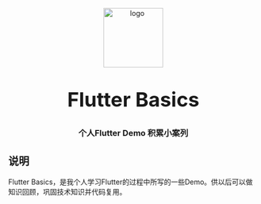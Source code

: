 <!--
 * @Author: 高江华 g598670138@163.com
 * @Date: 2023-09-16 13:43:45
 * @LastEditors: 高江华
 * @LastEditTime: 2023-09-18 11:54:25
 * @Description: file content
-->
<p align="center">
    <img alt="logo" src="https://gaojianghua.oss-cn-hangzhou.aliyuncs.com/logo.png" width="120" height="120" style="margin-bottom: 10px;">
</p>
<h3 align="center" style="margin: 30px 0 30px;font-weight: bold;font-size:40px;">Flutter Basics</h3>
<h3 align="center">个人Flutter Demo 积累小案列</h3>

## 说明

Flutter Basics，是我个人学习Flutter的过程中所写的一些Demo。供以后可以做知识回顾，巩固技术知识并代码复用。
